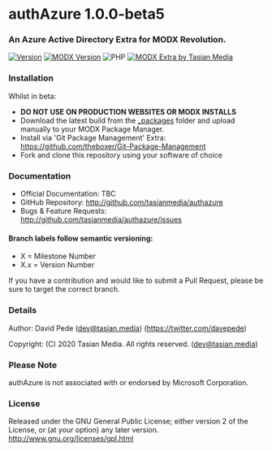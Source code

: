 # authAzure 1.0.0-beta5
### An Azure Active Directory Extra for MODX Revolution.

[![Version](https://img.shields.io/badge/Release-v1.0.0_beta5-F78F20.svg)](https://github.com/prpgraphics/knetTheme/releases)
[![MODX Version](https://img.shields.io/badge/MODX-v2.6.x-F78F20.svg)](https://modx.com/download)
![PHP](https://img.shields.io/badge/PHP-v7.x-F78F20.svg)
[![MODX Extra by Tasian Media](https://img.shields.io/badge/Developer-Tasian_Media-F78F20.svg)](https://www.tasian.media/)

### Installation
Whilst in beta:
- **DO NOT USE ON PRODUCTION WEBSITES OR MODX INSTALLS**
- Download the latest build from the [_packages](../develop/_packages/) folder and upload manually to your MODX Package Manager.
- Install via 'Git Package Management' Extra: https://github.com/theboxer/Git-Package-Management
- Fork and clone this repository using your software of choice

### Documentation
- Official Documentation: TBC
- GitHub Repository: http://github.com/tasianmedia/authazure
- Bugs & Feature Requests: http://github.com/tasianmedia/authazure/issues

#### Branch labels follow semantic versioning:
- X = Milestone Number
- X.x = Version Number

If you have a contribution and would like to submit a Pull Request, please be sure to target the correct branch.

### Details
Author: David Pede (dev@tasian.media) (https://twitter.com/davepede)

Copyright: (C) 2020 Tasian Media. All rights reserved. (dev@tasian.media)

### Please Note
authAzure is not associated with or endorsed by Microsoft Corporation.

### License
Released under the GNU General Public License; either version 2 of the License, or (at your option) any later version.
http://www.gnu.org/licenses/gpl.html
